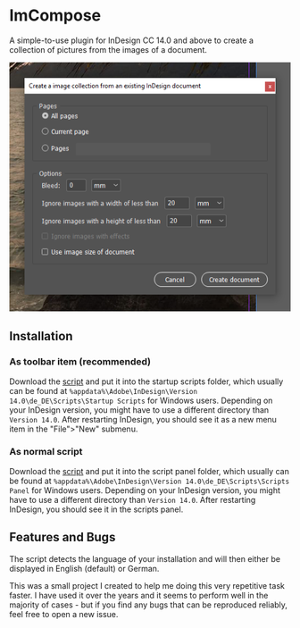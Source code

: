 # ImCompose
A simple-to-use plugin for InDesign CC 14.0 and above to create a collection of pictures from the images of a document.

![alt Screenshot of main window](./media/screenshot_main.png "Screenshot of main window")

## Installation
### As toolbar item (recommended)
Download the [script](./ImCompose.jsx) and put it into the startup scripts folder, which usually can be found at `%appdata%\Adobe\InDesign\Version 14.0\de_DE\Scripts\Startup Scripts` for Windows users. Depending on your InDesign version, you might have to use a different directory than `Version 14.0`. After restarting InDesign, you should see it as a new menu item in the "File">"New" submenu.
### As normal script
Download the [script](./ImCompose.jsx) and put it into the script panel folder, which usually can be found at `%appdata%\Adobe\InDesign\Version 14.0\de_DE\Scripts\Scripts Panel` for Windows users. Depending on your InDesign version, you might have to use a different directory than `Version 14.0`. After restarting InDesign, you should see it in the scripts panel.

## Features and Bugs
The script detects the language of your installation and will then either be displayed in English (default) or German. 

This was a small project I created to help me doing this very repetitive task faster. I have used it over the years and it seems to perform well in the majority of cases - but if you find any bugs that can be reproduced reliably, feel free to open a new issue.
